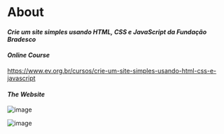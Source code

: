 # **About**

#### *Crie um site simples usando HTML, CSS e JavaScript da Fundação Bradesco*

#### *Online Course*

https://www.ev.org.br/cursos/crie-um-site-simples-usando-html-css-e-javascript

#### *The Website*
![image](https://github.com/user-attachments/assets/5dbf00c3-99b3-475f-a186-a40c15f50da1)

![image](https://github.com/user-attachments/assets/4290cdfc-9d8b-49db-9170-4482726c9eee)







